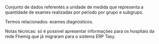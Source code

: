 Conjunto de dados referentes a unidade de medida que representa a quantidade de exames realizadas por período por grupo e subgrupo.

Termos relacionados: exames diagnósticos.

Notas técnicas: só é possível apresentar informações para os hospitais da rede Fhemig que já migraram para o sistema ERP Tasy.
